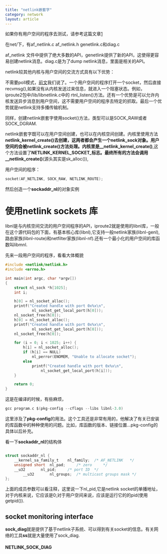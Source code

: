 ```yaml
---
title: "netlink嵌套字"
category: network
layout: article
---
```


如果你有用户空间的程序去测试，请参考这篇文章[1](https://home.regit.org/netfilter-en/nftables-quick-howto/)

在net/下，有af_netlink.c af_netlink.h genetlink.c和diag.c

af_netlink 文件中提供了绝大多数的API，genetlink提供了新的API，这使得更容易创建netlink消息。diag.c是为了dump netlink消息，里面是相关的API。

netlink较其他内核与用户空间的交流方式具有以下优势：

不需要poll模式，[前文](http://www.aftermath.cn/liinux_network_flow.html)我们说了。一个用户空间的程序打开一个socket，然后直接recvmsg(),如果没有从内核发送过来信息，就进入一个阻塞状态。例如，iproute2包中/lib/libnetlink.c中的 rtnl_listen()方法。还有一个优势是可以允许内核发送异步消息到用户空间，这不需要用户空间的程序去特定的抓取。最后一个优势就是netlink支持多播传输机制。


同样，创建netlink嵌套字使用socket()方法，类型可以是SOCK_RAW或者SOCK_DGRAM.

netlink嵌套字既可以在用户空间创建，也可以在内核空间创建。内核里使用方法**netlink_kernel_create()**去创建，这两者都会产生一个netlink_sock对象。用户空间的会被**netlink_create()**方法处理。内核里是**__netlink_kernel_create()**,这个方法设置了**NETLINK_KERNEL_SOCKET_**标志。最终所有的方法会调用**__netlink_create()**(源头其实是sk_alloc()),

用户空间的程序：

```c
socket(AF_NETLINK, SOCK_RAW, NETLINK_ROUTE);
```

然后创造一个**sockaddr_nl**的对象实例

# 使用netlink sockets 库

libnl是与内核空间交流的用户空间程序的API，iproute2就是使用的libnl库，一般在这个源代码包的下面，有基本核心库(libnl),它支持一般netlink家族(libnl-genl),路由家族(libnl-route)和netfilter家族(libnl-nf).还有一个最小化的用户空间的库函数叫libmnl.

先来一段用户空间的程序，看看大体概貌

```c
#include <netlink/netlink.h>
#include <errno.h>

int main(int argc, char *argv[])
{
	struct nl_sock *h[1025];
	int i;

	h[0] = nl_socket_alloc();
	printf("Created handle with port 0x%x\n",
			nl_socket_get_local_port(h[0]));
	nl_socket_free(h[0]);
	h[0] = nl_socket_alloc();
	printf("Created handle with port 0x%x\n",
			nl_socket_get_local_port(h[0]));
	nl_socket_free(h[0]);

	for (i = 0; i < 1025; i++) {
		h[i] = nl_socket_alloc();
		if (h[i] == NULL)
			nl_perror(ENOMEM, "Unable to allocate socket");
		else
			printf("Created handle with port 0x%x\n",
				nl_socket_get_local_port(h[i]));
	}

	return 0;
}
```

这是在编译的时候，有些麻烦，

```c
gcc program.c $(pkg-config --cflags --libs libnl-3.0)
```

这里涉及了**pkg-config**的用法。这个工具还是非常有用的，他解决了有关已安装的库函数中的种种使用的问题。比如，库函数的版本、链接位置...pkg-config的具体以后补充。

看一下**sockaddr_nl**的结构体

```c

struct sockaddr_nl {
	__kernel_sa_family_t	nl_family;	/* AF_NETLINK	*/
	unsigned short	nl_pad;		/* zero		*/
	__u32		nl_pid;		/* port ID	*/
       	__u32		nl_groups;	/* multicast groups mask */
};
```

上面的成员参数可以看注释，这里说一下nl_pid,它是netlink socket的单播地址，对于内核来说，它应该是0;对于用户空间来说，应该是运行它的的pid(使用getpid()).


## socket monitoring interface

**sock_diag**就是提供了基于netlink子系统、可以得到有关socket的信息。有关网络的工具**ss**就是大量使用了sock_diag.

#### NETLINK_SOCK_DIAG

